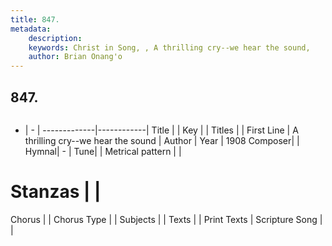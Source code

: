 ```yaml
---
title: 847. 
metadata:
    description: 
    keywords: Christ in Song, , A thrilling cry--we hear the sound, 
    author: Brian Onang'o
---
```



## 847. 

```txt

```

- |   -  |
-------------|------------|
Title |  |
Key |  |
Titles |  |
First Line | A thrilling cry--we hear the sound |
Author | 
Year | 1908
Composer|  |
Hymnal|  - |
Tune|  |
Metrical pattern | |
# Stanzas |  |
Chorus |  |
Chorus Type |  |
Subjects |  |
Texts |  |
Print Texts | 
Scripture Song |  |
  
